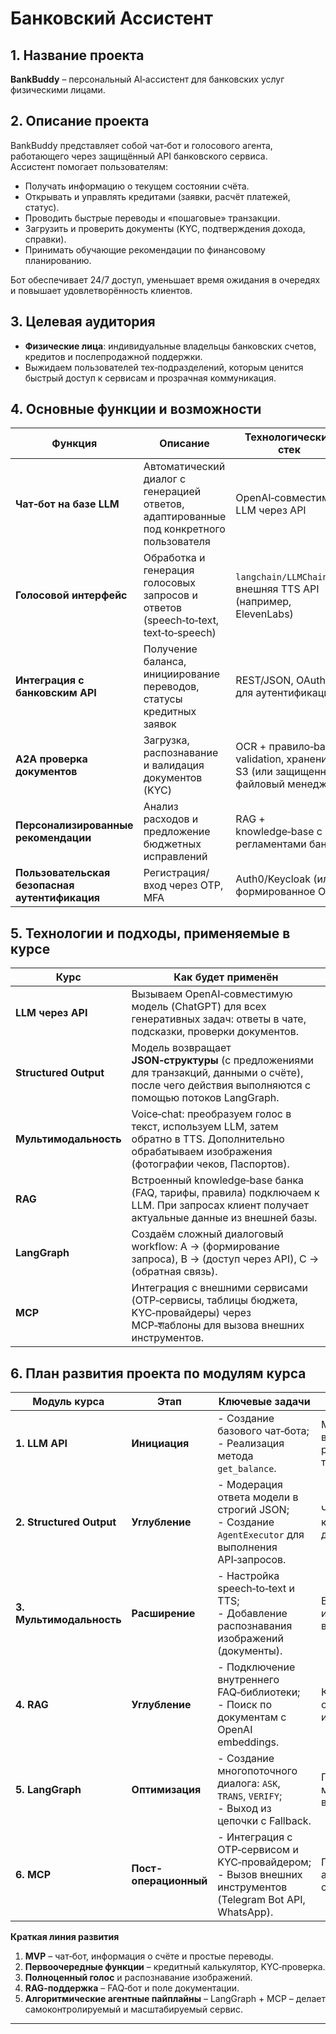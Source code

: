# Банковский Ассистент

## 1. Название проекта
**BankBuddy** – персональный AI‑ассистент для банковских услуг физическими лицами.

## 2. Описание проекта
BankBuddy представляет собой чат‑бот и голосового агента, работающего через защищённый API банковского сервиса.  
Ассистент помогает пользователям:
- Получать информацию о текущем состоянии счёта.
- Открывать и управлять кредитами (заявки, расчёт платежей, статус).
- Проводить быстрые переводы и «пошаговые» транзакции.
- Загрузить и проверить документы (KYC, подтверждения дохода, справки).
- Принимать обучающие рекомендации по финансовому планированию.
  
Бот обеспечивает 24/7 доступ, уменьшает время ожидания в очередях и повышает удовлетворённость клиентов.

## 3. Целевая аудитория
- **Физические лица**: индивидуальные владельцы банковских счетов, кредитов и послепродажной поддержки.  
- Выжидаем пользователей тех‑подразделений, которым ценится быстрый доступ к сервисам и прозрачная коммуникация.

## 4. Основные функции и возможности
| Функция | Описание | Технологический стек |
|---------|----------|----------------------|
| **Чат‑бот на базе LLM** | Автоматический диалог с генерацией ответов, адаптированные под конкретного пользователя | OpenAI‑совместимый LLM через API |
| **Голосовой интерфейс** | Обработка и генерация голосовых запросов и ответов (speech‑to‑text, text‑to‑speech) | `langchain/LLMChain` + внешняя TTS API (например, ElevenLabs) |
| **Интеграция с банковским API** | Получение баланса, инициирование переводов, статусы кредитных заявок | REST/JSON, OAuth2 для аутентификации |
| **A2A проверка документов** | Загрузка, распознавание и валидация документов (KYC) | OCR + правило‑based validation, хранение в S3 (или защищенный файловый менеджер) |
| **Персонализированные рекомендации** | Анализ расходов и предложение бюджетных исправлений | RAG + knowledge‑base с регламентами банка |
| **Пользовательская безопасная аутентификация** | Регистрация/вход через OTP, MFA | Auth0/Keycloak (или формированное OTP) |

## 5. Технологии и подходы, применяемые в курсе
| Курс | Как будет применён |
|------|-------------------|
| **LLM через API** | Вызываем OpenAI‑совместимую модель (ChatGPT) для всех генеративных задач: ответы в чате, подсказки, проверки документов. |
| **Structured Output** | Модель возвращает **JSON‑структуры** (с предложениями для транзакций, данными о счёте), после чего действия выполняются с помощью потоков LangGraph. |
| **Мультимодальность** | Voice‑chat: преобразуем голос в текст, используем LLM, затем обратно в TTS. Дополнительно обрабатываем изображения (фотографии чеков, Паспортов). |
| **RAG** | Встроенный knowledge‑base банка (FAQ, тарифы, правила) подключаем к LLM. При запросах клиент получает актуальные данные из внешней базы. |
| **LangGraph** | Создаём сложный диалоговый workflow: A → (формирование запроса), B → (доступ через API), C → (обратная связь). |
| **MCP** | Интеграция с внешними сервисами (OTP‑сервисы, таблицы бюджета, KYC‑провайдеры) через MCP‑शаблоны для вызова внешних инструментов. |

## 6. План развития проекта по модулям курса

| Модуль курса | Этап | Ключевые задачи | Ожидаемый результат |
|---------------|------|------------------|---------------------|
| **1. LLM API** | **Инициация** | - Создание базового чат‑бота;<br>- Реализация метода `get_balance`. | MVP‑чат в веб‑интерфейсе, работающий только с текстом. |
| **2. Structured Output** | **Углубление** | - Модерация ответа модели в строгий JSON;<br>- Создание `AgentExecutor` для выполнения API‑запросов. | Четкая типизация команд, автоматические действия. |
| **3. Мультимодальность** | **Расширение** | - Настройка speech‑to‑text и TTS;<br>- Добавление распознавания изображений (документы). | Возможность голосового и визуального взаимодействия. |
| **4. RAG** | **Углубление** | - Подключение внутреннего FAQ‑библиотеки;<br>- Поиск по документам с OpenAI embeddings. | Контекстуализированные ответы, актуальная информация. |
| **5. LangGraph** | **Оптимизация** | - Создание многопоточного диалога: `ASK`, `TRANS`, `VERIFY`;<br>- Выход из цепочки с Fallback. | Гибкая и масштабируемая логика взаимодействия. |
| **6. MCP** | **Пост-операционный** | - Интеграция с OTP‑сервисом и KYC‑провайдером; <br>- Вызов внешних инструментов (Telegram Bot API, WhatsApp). | Полнофункциональный агент с внешними сервисами. |

**Краткая линия развития**  
1. **MVP** – чат‑бот, информация о счёте и простые переводы.  
2. **Первоочередные функции** – кредитный калькулятор, KYC‑проверка.  
3. **Полноценный голос** и распознавание изображений.  
4. **RAG‑поддержка** – FAQ‑бот и поле документации.  
5. **Алгоритмические агентные пайплайны** – LangGraph + MCP – делает самоконтролируемый и масштабируемый сервис.  

---

